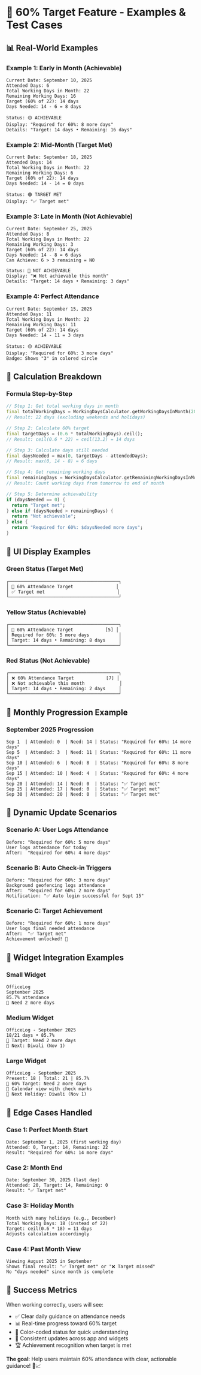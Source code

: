 # 🎯 60% Target Feature - Examples & Test Cases

## 📊 Real-World Examples

### Example 1: Early in Month (Achievable)

```
Current Date: September 10, 2025
Attended Days: 6
Total Working Days in Month: 22
Remaining Working Days: 16
Target (60% of 22): 14 days
Days Needed: 14 - 6 = 8 days

Status: 🟡 ACHIEVABLE
Display: "Required for 60%: 8 more days"
Details: "Target: 14 days • Remaining: 16 days"
```

### Example 2: Mid-Month (Target Met)

```
Current Date: September 18, 2025
Attended Days: 14
Total Working Days in Month: 22
Remaining Working Days: 6
Target (60% of 22): 14 days
Days Needed: 14 - 14 = 0 days

Status: 🟢 TARGET MET
Display: "✅ Target met"
```

### Example 3: Late in Month (Not Achievable)

```
Current Date: September 25, 2025
Attended Days: 8
Total Working Days in Month: 22
Remaining Working Days: 3
Target (60% of 22): 14 days
Days Needed: 14 - 8 = 6 days
Can Achieve: 6 > 3 remaining = NO

Status: 🔴 NOT ACHIEVABLE
Display: "❌ Not achievable this month"
Details: "Target: 14 days • Remaining: 3 days"
```

### Example 4: Perfect Attendance

```
Current Date: September 15, 2025
Attended Days: 11
Total Working Days in Month: 22
Remaining Working Days: 11
Target (60% of 22): 14 days
Days Needed: 14 - 11 = 3 days

Status: 🟡 ACHIEVABLE
Display: "Required for 60%: 3 more days"
Badge: Shows "3" in colored circle
```

## 🧮 Calculation Breakdown

### Formula Step-by-Step

```dart
// Step 1: Get total working days in month
final totalWorkingDays = WorkingDaysCalculator.getWorkingDaysInMonth(2025, 9);
// Result: 22 days (excluding weekends and holidays)

// Step 2: Calculate 60% target
final targetDays = (0.6 * totalWorkingDays).ceil();
// Result: ceil(0.6 * 22) = ceil(13.2) = 14 days

// Step 3: Calculate days still needed
final daysNeeded = max(0, targetDays - attendedDays);
// Result: max(0, 14 - 8) = 6 days

// Step 4: Get remaining working days
final remainingDays = WorkingDaysCalculator.getRemainingWorkingDaysInMonth(currentDate);
// Result: Count working days from tomorrow to end of month

// Step 5: Determine achievability
if (daysNeeded == 0) {
  return "Target met";
} else if (daysNeeded > remainingDays) {
  return "Not achievable";
} else {
  return "Required for 60%: $daysNeeded more days";
}
```

## 🎨 UI Display Examples

### Green Status (Target Met)

```
┌─────────────────────────────────────────┐
│ 🎯 60% Attendance Target                │
│ ✅ Target met                           │
└─────────────────────────────────────────┘
```

### Yellow Status (Achievable)

```
┌─────────────────────────────────────────┐
│ 🎯 60% Attendance Target            [5] │
│ Required for 60%: 5 more days           │
│ Target: 14 days • Remaining: 8 days     │
└─────────────────────────────────────────┘
```

### Red Status (Not Achievable)

```
┌─────────────────────────────────────────┐
│ ❌ 60% Attendance Target            [7] │
│ ❌ Not achievable this month             │
│ Target: 14 days • Remaining: 2 days     │
└─────────────────────────────────────────┘
```

## 📅 Monthly Progression Example

### September 2025 Progression

```
Sep 1  | Attended: 0  | Need: 14 | Status: "Required for 60%: 14 more days"
Sep 5  | Attended: 3  | Need: 11 | Status: "Required for 60%: 11 more days"
Sep 10 | Attended: 6  | Need: 8  | Status: "Required for 60%: 8 more days"
Sep 15 | Attended: 10 | Need: 4  | Status: "Required for 60%: 4 more days"
Sep 20 | Attended: 14 | Need: 0  | Status: "✅ Target met"
Sep 25 | Attended: 17 | Need: 0  | Status: "✅ Target met"
Sep 30 | Attended: 20 | Need: 0  | Status: "✅ Target met"
```

## 🔄 Dynamic Update Scenarios

### Scenario A: User Logs Attendance

```
Before: "Required for 60%: 5 more days"
User logs attendance for today
After:  "Required for 60%: 4 more days"
```

### Scenario B: Auto Check-in Triggers

```
Before: "Required for 60%: 3 more days"
Background geofencing logs attendance
After:  "Required for 60%: 2 more days"
Notification: "✅ Auto login successful for Sept 15"
```

### Scenario C: Target Achievement

```
Before: "Required for 60%: 1 more days"
User logs final needed attendance
After:  "✅ Target met"
Achievement unlocked! 🎉
```

## 📱 Widget Integration Examples

### Small Widget

```
OfficeLog
September 2025
85.7% attendance
🎯 Need 2 more days
```

### Medium Widget

```
OfficeLog - September 2025
18/21 days • 85.7%
🎯 Target: Need 2 more days
📅 Next: Diwali (Nov 1)
```

### Large Widget

```
OfficeLog - September 2025
Present: 18 | Total: 21 | 85.7%
🎯 60% Target: Need 2 more days
📅 Calendar view with check marks
📅 Next Holiday: Diwali (Nov 1)
```

## 🧪 Edge Cases Handled

### Case 1: Perfect Month Start

```
Date: September 1, 2025 (first working day)
Attended: 0, Target: 14, Remaining: 22
Result: "Required for 60%: 14 more days"
```

### Case 2: Month End

```
Date: September 30, 2025 (last day)
Attended: 20, Target: 14, Remaining: 0
Result: "✅ Target met"
```

### Case 3: Holiday Month

```
Month with many holidays (e.g., December)
Total Working Days: 18 (instead of 22)
Target: ceil(0.6 * 18) = 11 days
Adjusts calculation accordingly
```

### Case 4: Past Month View

```
Viewing August 2025 in September
Shows final result: "✅ Target met" or "❌ Target missed"
No "days needed" since month is complete
```

## 🎯 Success Metrics

When working correctly, users will see:

-   ✅ Clear daily guidance on attendance needs
-   📊 Real-time progress toward 60% target
-   🎨 Color-coded status for quick understanding
-   📱 Consistent updates across app and widgets
-   🏆 Achievement recognition when target is met

**The goal**: Help users maintain 60% attendance with clear, actionable guidance! 🎯📈
